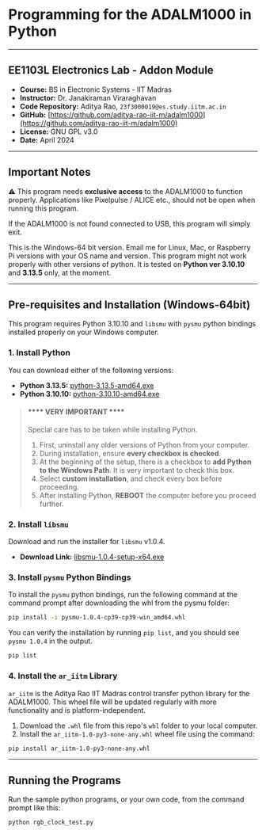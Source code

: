 # Programming for the ADALM1000 in Python

---

## EE1103L Electronics Lab - Addon Module

* **Course:** BS in Electronic Systems - IIT Madras
* **Instructor:** Dr. Janakiraman Viraraghavan
* **Code Repository:** Aditya Rao, `23f3000019@es.study.iitm.ac.in`
* **GitHub:** [https://github.com/aditya-rao-iit-m/adalm1000](https://github.com/aditya-rao-iit-m/adalm1000)
* **License:** GNU GPL v3.0
* **Date:** April 2024

---

## Important Notes

⚠️ This program needs **exclusive access** to the ADALM1000 to function properly. Applications like Pixelpulse / ALICE etc., should not be open when running this program.

If the ADALM1000 is not found connected to USB, this program will simply exit.

This is the Windows-64 bit version. Email me for Linux, Mac, or Raspberry Pi versions with your OS name and version. This program might not work properly with other versions of python. It is tested on **Python ver 3.10.10** and **3.13.5** only, at the moment.

---

## Pre-requisites and Installation (Windows-64bit)

This program requires Python 3.10.10 and `libsmu` with `pysmu` python bindings installed properly on your Windows computer.

### 1. Install Python

You can download either of the following versions:
* **Python 3.13.5:** [python-3.13.5-amd64.exe](https://www.python.org/ftp/python/3.13.5/python-3.13.5-amd64.exe)
* **Python 3.10.10:** [python-3.10.10-amd64.exe](https://www.python.org/ftp/python/3.10.10/python-3.10.10-amd64.exe)

> #### **** VERY IMPORTANT ****
>
> Special care has to be taken while installing Python.
> 1.  First, uninstall any older versions of Python from your computer.
> 2.  During installation, ensure **every checkbox is checked**.
> 3.  At the beginning of the setup, there is a checkbox to **add Python to the Windows Path**. It is very important to check this box.
> 4.  Select **custom installation**, and check every box before proceeding.
> 5.  After installing Python, **REBOOT** the computer before you proceed further.

### 2. Install `libsmu`

Download and run the installer for `libsmu` v1.0.4.
* **Download Link:** [libsmu-1.0.4-setup-x64.exe](https://github.com/analogdevicesinc/libsmu/releases/download/v1.0.4/libsmu-1.0.4-setup-x64.exe)

### 3. Install `pysmu` Python Bindings

To install the `pysmu` python bindings, run the following command at the command prompt after downloading the whl from the pysmu folder:

```bash
pip install -i pysmu-1.0.4-cp39-cp39-win_amd64.whl
```

You can verify the installation by running `pip list`, and you should see `pysmu 1.0.4` in the output.

```bash
pip list
```

### 4. Install the `ar_iitm` Library

`ar_iitm` is the Aditya Rao IIT Madras control transfer python library for the ADALM1000. This wheel file will be updated regularly with more functionality and is platform-independent.

1.  Download the `.whl` file from this repo's `whl` folder to your local computer.
2.  Install the `ar_iitm-1.0-py3-none-any.whl` wheel file using the command:

```bash
pip install ar_iitm-1.0-py3-none-any.whl
```

---

## Running the Programs

Run the sample python programs, or your own code, from the command prompt like this:

```bash
python rgb_clock_test.py
```
